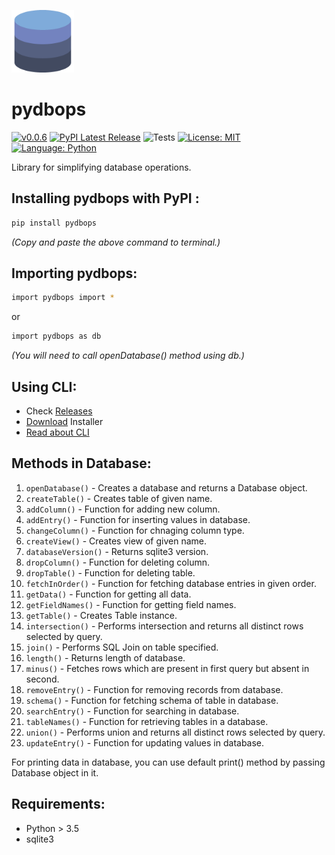 <a href="https://pypi.org/project/pydbops/"><img src="https://github.com/NotShrirang/pydbops/blob/main/src/pydbops/database_image.png" height="100" width="100"></a>

# pydbops

[![v0.0.6](https://img.shields.io/badge/version-v0.0.6-red.svg?style=flat&logo=)](https://github.com/NotShrirang/pydbops)
[![PyPI Latest Release](https://img.shields.io/pypi/v/pydbops.svg)](https://pypi.org/project/pydbops/)
![Tests](https://github.com/NotShrirang/pydbops/actions/workflows/test.yml/badge.svg)
[![License: MIT](https://img.shields.io/badge/license-MIT-brightgreen.svg?style=flat&logo=license)](https://github.com/NotShrirang/pydbops/blob/main/LICENSE)
[![Language: Python](https://img.shields.io/badge/language-python-blue.svg?style=flat&logo=python)](https://www.python.org/)

Library for simplifying database operations.
<br>

## Installing pydbops with PyPI :

```sh
pip install pydbops
```

_(Copy and paste the above command to terminal.)_

## Importing pydbops:

```sh
import pydbops import *
```

or

```sh
import pydbops as db
```

_(You will need to call openDatabase() method using db.)_

## Using CLI:

- Check <a href="https://github.com/NotShrirang/pydbops/releases/tag/v0.0.1">Releases</a>
- <a href="https://github.com/NotShrirang/pydbops/releases/download/v0.0.1/pydbops-cli-installer-X86_64.exe">Download</a> Installer
- <a href="https://github.com/NotShrirang/pydbops/tree/main/pydbops-cli#pydbops-cli">Read about CLI</a>

## Methods in Database:

1. <code>openDatabase()</code> - Creates a database and returns a Database object.
2. <code>createTable()</code> - Creates table of given name.
3. <code>addColumn()</code> - Function for adding new column.
4. <code>addEntry()</code> - Function for inserting values in database.
5. <code>changeColumn()</code> - Function for chnaging column type.
6. <code>createView()</code> - Creates view of given name.
7. <code>databaseVersion()</code> - Returns sqlite3 version.
8. <code>dropColumn()</code> - Function for deleting column.
9. <code>dropTable()</code> - Function for deleting table.
10. <code>fetchInOrder()</code> - Function for fetching database entries in given order.
11. <code>getData()</code> - Function for getting all data.
12. <code>getFieldNames()</code> - Function for getting field names.
13. <code>getTable()</code> - Creates Table instance.
14. <code>intersection()</code> - Performs intersection and returns all distinct rows selected by query.
15. <code>join()</code> - Performs SQL Join on table specified.
15. <code>length()</code> - Returns length of database.
16. <code>minus()</code> - Fetches rows which are present in first query but absent in second.
17. <code>removeEntry()</code> - Function for removing records from database.
18. <code>schema()</code> - Function for fetching schema of table in database.
19. <code>searchEntry()</code> - Function for searching in database.
20. <code>tableNames()</code> - Function for retrieving tables in a database.
21. <code>union()</code> - Performs union and returns all distinct rows selected by query.
22. <code>updateEntry()</code> - Function for updating values in database.

For printing data in database, you can use default print() method by passing Database object in it.

## Requirements:
- Python > 3.5
- sqlite3